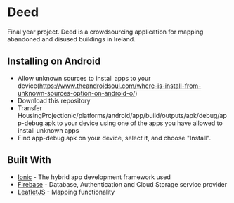 # Deed
Final year project. Deed is a crowdsourcing application for mapping abandoned and disused buildings in Ireland. 

##  Installing on Android
* Allow unknown sources to install apps to your device(https://www.theandroidsoul.com/where-is-install-from-unknown-sources-option-on-android-o/)
* Download this repository
* Transfer HousingProjectIonic/platforms/android/app/build/outputs/apk/debug/app-debug.apk to your device using one of the apps you have allowed to install unknown apps
* Find app-debug.apk on your device, select it, and choose "Install".

## Built With

* [Ionic](https://ionicframework.com/) - The hybrid app development framework used
* [Firebase](https://firebase.google.com/) - Database, Authentication and Cloud Storage service provider
* [LeafletJS](http://leafletjs.com/) - Mapping functionality

